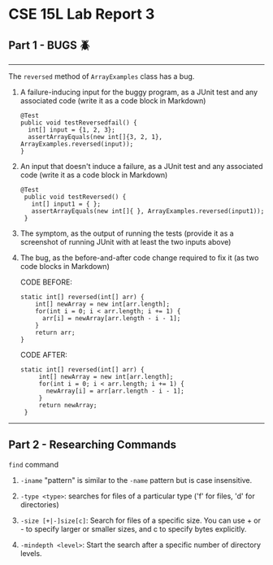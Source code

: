 # CSE 15L Lab Report 3

## Part 1 - BUGS 🪲

***

The `reversed` method of `ArrayExamples` class has a bug.



1. A failure-inducing input for the buggy program, as a JUnit test and any associated code (write it as a code block in Markdown)
   ```
   @Test
   public void testReversedfail() {
     int[] input = {1, 2, 3};
     assertArrayEquals(new int[]{3, 2, 1}, ArrayExamples.reversed(input));
   }
   ```

2. An input that doesn't induce a failure, as a JUnit test and any associated code (write it as a code block in Markdown)

   ```
   @Test
    public void testReversed() {
      int[] input1 = { };
      assertArrayEquals(new int[]{ }, ArrayExamples.reversed(input1));
    }
   ```
3. The symptom, as the output of running the tests (provide it as a screenshot of running JUnit with at least the two inputs above)

4. The bug, as the before-and-after code change required to fix it (as two code blocks in Markdown)

   CODE BEFORE:

    ```
    static int[] reversed(int[] arr) {
        int[] newArray = new int[arr.length];
        for(int i = 0; i < arr.length; i += 1) {
          arr[i] = newArray[arr.length - i - 1];
        }
        return arr;
    }
    ```

   CODE AFTER:

   ```
   static int[] reversed(int[] arr) {
        int[] newArray = new int[arr.length];
        for(int i = 0; i < arr.length; i += 1) {
          newArray[i] = arr[arr.length - i - 1];
        }
        return newArray;
    }
   ```

***

## Part 2 - Researching Commands

`find` command

1. `-iname` "pattern" is similar to the `-name` pattern but is case insensitive.

2. `-type <type>`: searches for files of a particular type ('f' for files, 'd' for directories)

3. `-size [+|-]size[c]`: Search for files of a specific size. You can use + or - to specify larger or smaller sizes, and c to specify bytes explicitly.

4. `-mindepth <level>`: Start the search after a specific number of directory levels.
